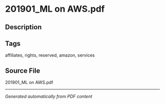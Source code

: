 # 201901_ML on AWS.pdf

## Description

## Tags
affiliates, rights, reserved, amazon, services

## Source File
201901_ML on AWS.pdf

---
*Generated automatically from PDF content*
